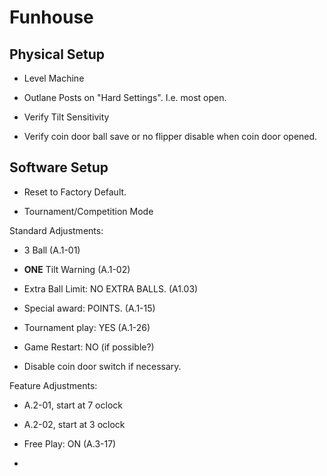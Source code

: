 # Funhouse

## Physical Setup

-   Level Machine

-   Outlane Posts on "Hard Settings". I.e. most open.

-   Verify Tilt Sensitivity

-   Verify coin door ball save or no flipper disable when coin door opened.

## Software Setup

-   Reset to Factory Default.

-   Tournament/Competition Mode

Standard Adjustments:

-   3 Ball (A.1-01)

-   **ONE** Tilt Warning (A.1-02)

-   Extra Ball Limit: NO EXTRA BALLS. (A1.03)

-   Special award: POINTS. (A.1-15)

-   Tournament play: YES (A.1-26)

-   Game Restart: NO (if possible?)

-   Disable coin door switch if necessary.

Feature Adjustments:

-   A.2-01, start at 7 oclock

-   A.2-02, start at 3 oclock

-   Free Play: ON (A.3-17)

-   
